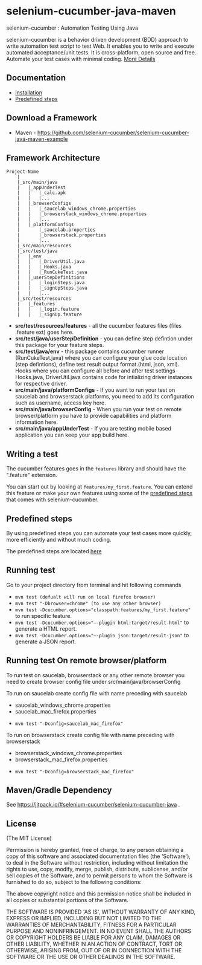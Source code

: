 selenium-cucumber-java-maven
=================

selenium-cucumber : Automation Testing Using Java

selenium-cucumber is a behavior driven development (BDD) approach to write automation test script to test Web.
It enables you to write and execute automated acceptance/unit tests.
It is cross-platform, open source and free.
Automate your test cases with minimal coding.
[More Details](http://seleniumcucumber.info/)

Documentation
-------------
* [Installation](https://github.com/selenium-cucumber/selenium-cucumber-java/blob/master/doc/installation.md)
* [Predefined steps](https://github.com/selenium-cucumber/selenium-cucumber-java/blob/master/doc/canned_steps.md)

Download a Framework
--------------
* Maven - https://github.com/selenium-cucumber/selenium-cucumber-java-maven-example

Framework Architecture
--------------
	Project-Name
		|
		|_src/main/java
		|	|_appUnderTest
		|	|	|_calc.apk
		|	|	|...
		|	|_browserConfigs
		|	|	|_saucelab_windows_chrome.properties
		|	|	|_browserstack_windows_chrome.properties
		|	|	|...
		|	|_platformConfigs
		|		|_saucelab.properties
		|		|_browserstack.properties
		|		|...
		|_src/main/resources
		|_src/test/java
		|	|_env
		|	|	|_DriverUtil.java
		|	|	|_Hooks.java
		|	|	|_RunCukeTest.java
		|	|_userStepDefinitions
		|	|	|_loginSteps.java
		|	|	|_signUpSteps.java
		|	|	|...
		|_src/test/resources
		|	|_features
		|	|	|_login.feature
		|	|	|_signUp.feature

* **src/test/resources/features** - all the cucumber features files (files .feature ext) goes here.
* **src/test/java/userStepDefinition** - you can define step defintion under this package for your feature steps.
* **src/test/java/env** - this package contains cucumber runner (RunCukeTest.java) where you can configure your glue code location (step defintions), define test result output format.(html, json, xml). Hooks where you can configure all before and after test settings Hooks.java, DriverUtil.java contains code for intializing driver instances for respective driver.
* **src/main/java/platformConfigs** - If you want to run your test on saucelab and browserstack platforms, you need to add its configuration such as username, access key here.
* **src/main/java/browserConfig** - When you run your test on remote browser/platform you have to provide capabilities and platform information here.
* **src/main/java/appUnderTest** - If you are testing mobile based application you can keep your app build here.

Writing a test
--------------

The cucumber features goes in the `features` library and should have the ".feature" extension.

You can start out by looking at `features/my_first.feature`. You can extend this feature or make your own features using some of the [predefined steps](doc/canned_steps.md) that comes with selenium-cucumber.


Predefined steps
-----------------
By using predefined steps you can automate your test cases more quickly, more efficiently and without much coding.

The predefined steps are located [here](doc/canned_steps.md)

Running test
--------------

Go to your project directory from terminal and hit following commands
* `mvn test (defualt will run on local firefox browser)`
* `mvn test "-Dbrowser=chrome" (to use any other browser)`
* `mvn test -Dcucumber.options="classpath:features/my_first.feature"` to run specific feature.
* `mvn test -Dcucumber.options="–-plugin html:target/result-html"` to generate a HTML report.
* `mvn test -Dcucumber.options="–-plugin json:target/result-json"` to generate a JSON report.

Running test On remote browser/platform
---------------------------------------

To run test on saucelab, browserstack or any other remote browser you need to create browser config file under src/main/java/browserConfig

To run on saucelab create config file with name preceding with saucelab
- saucelab_windows_chrome.properties
- saucelab_mac_firefox.properties

* `mvn test "-Dconfig=saucelab_mac_firefox"`

To run on browserstack create config file with name preceding with browserstack
- browserstack_windows_chrome.properties
- browserstack_mac_firefox.properties

* `mvn test "-Dconfig=browserstack_mac_firefox"`

Maven/Gradle Dependency
-----------------------

See https://jitpack.io/#selenium-cucumber/selenium-cucumber-java .

License
-------

(The MIT License)

Permission is hereby granted, free of charge, to any person obtaining a copy of this software and associated documentation files (the 'Software'), to deal in the Software without restriction, including without limitation the rights to use, copy, modify, merge, publish, distribute, sublicense, and/or sell copies of the Software, and to permit persons to whom the Software is furnished to do so, subject to the following conditions:

The above copyright notice and this permission notice shall be included in all copies or substantial portions of the Software.

THE SOFTWARE IS PROVIDED 'AS IS', WITHOUT WARRANTY OF ANY KIND, EXPRESS OR IMPLIED, INCLUDING BUT NOT LIMITED TO THE WARRANTIES OF MERCHANTABILITY, FITNESS FOR A PARTICULAR PURPOSE AND NONINFRINGEMENT. IN NO EVENT SHALL THE AUTHORS OR COPYRIGHT HOLDERS BE LIABLE FOR ANY CLAIM, DAMAGES OR OTHER LIABILITY, WHETHER IN AN ACTION OF CONTRACT, TORT OR OTHERWISE, ARISING FROM, OUT OF OR IN CONNECTION WITH THE SOFTWARE OR THE USE OR OTHER DEALINGS IN THE SOFTWARE.
